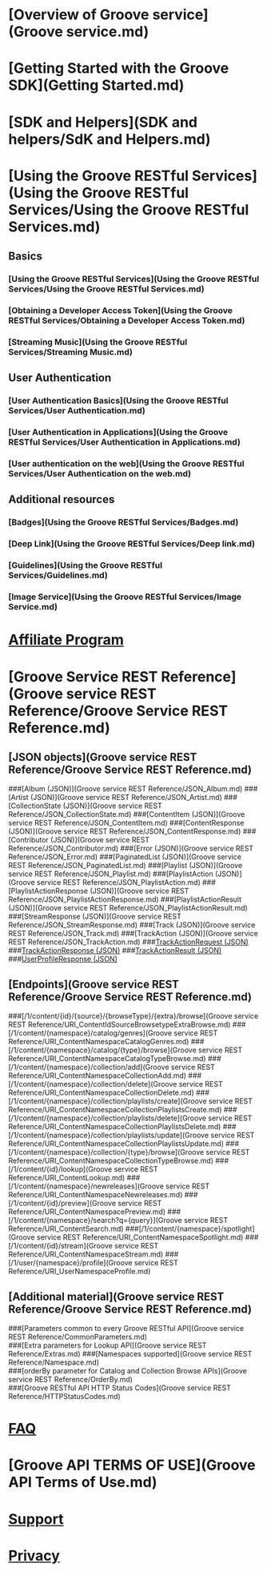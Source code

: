 # [Overview of Groove service](Groove service.md)
# [Getting Started with the Groove SDK](Getting Started.md)  
# [SDK and Helpers](SDK and helpers/SdK and Helpers.md)
# [Using the Groove RESTful Services](Using the Groove RESTful Services/Using the Groove RESTful Services.md)
## Basics
### [Using the Groove RESTful Services](Using the Groove RESTful Services/Using the Groove RESTful Services.md)
### [Obtaining a Developer Access Token](Using the Groove RESTful Services/Obtaining a Developer Access Token.md)
### [Streaming Music](Using the Groove RESTful Services/Streaming Music.md)

## User Authentication
### [User Authentication Basics](Using the Groove RESTful Services/User Authentication.md)
### [User Authentication in Applications](Using the Groove RESTful Services/User Authentication in Applications.md)
### [User authentication on the web](Using the Groove RESTful Services/User Authentication on the web.md)


## Additional resources
### [Badges](Using the Groove RESTful Services/Badges.md)
### [Deep Link](Using the Groove RESTful Services/Deep link.md)
### [Guidelines](Using the Groove RESTful Services/Guidelines.md)
### [Image Service](Using the Groove RESTful Services/Image Service.md)

# [Affiliate Program](http://aka.ms/MicrosoftAffiliates)
# [Groove Service REST Reference](Groove service REST Reference/Groove Service REST Reference.md)
## [JSON objects](Groove service REST Reference/Groove Service REST Reference.md)
###[Album (JSON)](Groove service REST Reference/JSON_Album.md)
###[Artist (JSON)](Groove service REST Reference/JSON_Artist.md)
###[CollectionState (JSON)](Groove service REST Reference/JSON_CollectionState.md)
###[ContentItem (JSON)](Groove service REST Reference/JSON_ContentItem.md)
###[ContentResponse (JSON)](Groove service REST Reference/JSON_ContentResponse.md)
###[Contributor (JSON)](Groove service REST Reference/JSON_Contributor.md)
###[Error (JSON)](Groove service REST Reference/JSON_Error.md)
###[PaginatedList (JSON)](Groove service REST Reference/JSON_PaginatedList.md)
###[Playlist (JSON)](Groove service REST Reference/JSON_Playlist.md)
###[PlaylistAction (JSON)](Groove service REST Reference/JSON_PlaylistAction.md)
###[PlaylistActionResponse (JSON)](Groove service REST Reference/JSON_PlaylistActionResponse.md)
###[PlaylistActionResult (JSON)](Groove service REST Reference/JSON_PlaylistActionResult.md)
###[StreamResponse (JSON)](Groove service REST Reference/JSON_StreamResponse.md)
###[Track (JSON)](Groove service REST Reference/JSON_Track.md)
###[TrackAction (JSON)](Groove service REST Reference/JSON_TrackAction.md)
###[TrackActionRequest (JSON)](JSON_TrackActionRequest.md)
###[TrackActionResponse (JSON)](JSON_TrackActionResponse.md)
###[TrackActionResult (JSON)](JSON_TrackActionResult.md)
###[UserProfileResponse (JSON)](JSON_UserProfileResponse.md)

## [Endpoints](Groove service REST Reference/Groove Service REST Reference.md)
###[/1/content/{id}/{source}/{browseType}/{extra}/browse](Groove service REST Reference/URI_ContentIdSourceBrowsetypeExtraBrowse.md)
###[/1/content/{namespace}/catalog/genres](Groove service REST Reference/URI_ContentNamespaceCatalogGenres.md) 
###[/1/content/{namespace}/catalog/{type}/browse](Groove service REST Reference/URI_ContentNamespaceCatalogTypeBrowse.md)
###[/1/content/{namespace}/collection/add](Groove service REST Reference/URI_ContentNamespaceCollectionAdd.md)
###[/1/content/{namespace}/collection/delete](Groove service REST Reference/URI_ContentNamespaceCollectionDelete.md)
###[/1/content/{namespace}/collection/playlists/create](Groove service REST Reference/URI_ContentNamespaceCollectionPlaylistsCreate.md)
###[/1/content/{namespace}/collection/playlists/delete](Groove service REST Reference/URI_ContentNamespaceCollectionPlaylistsDelete.md)
###[/1/content/{namespace}/collection/playlists/update](Groove service REST Reference/URI_ContentNamespaceCollectionPlaylistsUpdate.md)
###[/1/content/{namespace}/collection/{type}/browse](Groove service REST Reference/URI_ContentNamespaceCollectionTypeBrowse.md)
###[/1/content/{id}/lookup](Groove service REST Reference/URI_ContentLookup.md)
###[/1/content/{namespace}/newreleases](Groove service REST Reference/URI_ContentNamespaceNewreleases.md)
###[/1/content/{id}/preview](Groove service REST Reference/URI_ContentNamespacePreview.md)
###[/1/content/{namespace}/search?q={query}](Groove service REST Reference/URI_ContentSearch.md)
###[/1/content/{namespace}/spotlight](Groove service REST Reference/URI_ContentNamespaceSpotlight.md)
###[/1/content/{id}/stream](Groove service REST Reference/URI_ContentNamespaceStream.md)
###[/1/user/{namespace}/profile](Groove service REST Reference/URI_UserNamespaceProfile.md)


## [Additional material](Groove service REST Reference/Groove Service REST Reference.md)
###[Parameters common to every Groove RESTful API](Groove service REST Reference/CommonParameters.md)  
###[Extra parameters for Lookup API](Groove service REST Reference/Extras.md) 
###[Namespaces supported](Groove service REST Reference/Namespace.md)  
###[orderBy parameter for Catalog and Collection Browse APIs](Groove service REST Reference/OrderBy.md)  
###[Groove RESTful API HTTP Status Codes](Groove service REST Reference/HTTPStatusCodes.md)   

# [FAQ](FAQ.md)
# [Groove API TERMS OF USE](Groove API Terms of Use.md)
# [Support](Support.md)
# [Privacy](Privacy.md)

